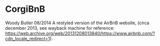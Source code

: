 CorgiBnB
========
Woody Butler 08/2014
A restyled version of the AirBnB website, (circa december 2013, see wayback machine for reference:
https://web.archive.org/web/20131208013840/https://www.airbnb.com/?cdn_locale_redirect=1). 
